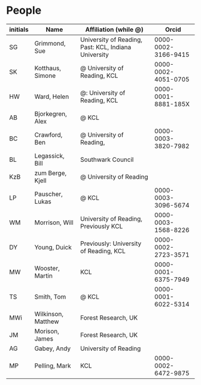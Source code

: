 # People

initials | Name | Affiliation (while @) | Orcid  |
-- | --| --| --|
SG |  Grimmond, Sue | University of Reading, Past: KCL, Indiana University | 0000-0002-3166-9415 | 
SK |  Kotthaus, Simone | @ University of Reading, KCL  | 0000-0002-4051-0705 | 
HW |  Ward, Helen | @: University of Reading, KCL  | 0000-0001-8881-185X | 
AB |  Bjorkegren, Alex | @ KCL |
BC |  Crawford, Ben | @ University of Reading,  |  0000-0003-3820-7982 | 
BL |  Legassick, Bill |  Southwark Council | 
KzB |  zum Berge, Kjell | @ University of Reading | 
LP |  Pauscher, Lukas | @ KCL  | 0000-0003-3096-5674 | 
WM |  Morrison, Will |  University of Reading, Previously KCL  | 0000-0003-1568-8226 | 
DY |  Young, Duick |  Previously: University of Reading, KCL  | 0000-0002-2723-3571 | 
MW |  Wooster, Martin |  KCL  | 0000-0001-6375-7949 | 
TS |  Smith, Tom | @ KCL  | 0000-0001-6022-5314 | 
MWi |  Wilkinson, Matthew |  Forest Research, UK | 
JM |  Morison, James |  Forest Research, UK | 
AG |  Gabey, Andy | University of Reading | 
MP |  Pelling, Mark |  KCL  | 0000-0002-6472-9875 | 
